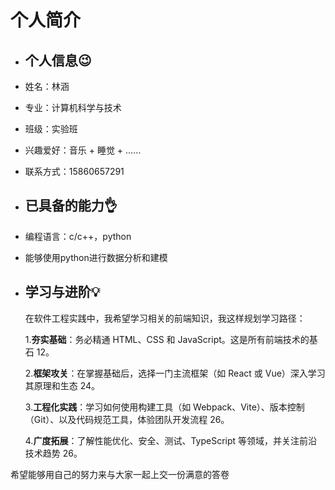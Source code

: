 # 个人简介

- ## 个人信息😉

- 姓名：林涵
- 专业：计算机科学与技术
- 班级：实验班
- 兴趣爱好：音乐 + 睡觉 + ……
- 联系方式：15860657291
  

- ## 已具备的能力👌

- 编程语言：c/c++，python

- 能够使用python进行数据分析和建模
  

- ##  **学习与进阶💡**

  在软件工程实践中，我希望学习相关的前端知识，我这样规划学习路径：

  1.**夯实基础**：务必精通 HTML、CSS 和 JavaScript。这是所有前端技术的基石 12。

  2.**框架攻关**：在掌握基础后，选择一门主流框架（如 React 或 Vue）深入学习其原理和生态 24。

  3.**工程化实践**：学习如何使用构建工具（如 Webpack、Vite）、版本控制（Git）、以及代码规范工具，体验团队开发流程 26。

  4.**广度拓展**：了解性能优化、安全、测试、TypeScript 等领域，并关注前沿技术趋势 26。



希望能够用自己的努力来与大家一起上交一份满意的答卷